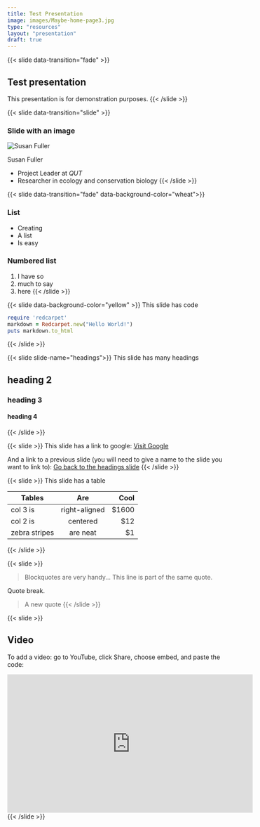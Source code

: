 ```yaml
---
title: Test Presentation
image: images/Maybe-home-page3.jpg
type: "resources"
layout: "presentation"
draft: true
---
```

{{< slide data-transition="fade" >}}
## Test presentation
This presentation is for demonstration purposes.
{{< /slide >}}

{{< slide data-transition="slide" >}}
### Slide with an image
![Susan Fuller](/images/people/susan-fuller.jpg)

Susan Fuller
- Project Leader at _QUT_
- Researcher in ecology and conservation biology
{{< /slide >}}

{{< slide data-transition="fade"  data-background-color="wheat">}}
### List 
- Creating 
- A list 
- Is easy
### Numbered list
1. I have so 
2. much to say 
3. here
{{< /slide >}}

{{< slide data-background-color="yellow" >}}
This slide has code
 ```ruby
require 'redcarpet'
markdown = Redcarpet.new("Hello World!")
puts markdown.to_html
```
{{< /slide >}}

{{< slide slide-name="headings">}}
This slide has many headings
## heading 2
### heading 3
#### heading 4
{{< /slide >}}

{{< slide >}}
This slide has a link to google: [Visit Google](https://www.google.com)

And a link to a previous slide (you will need to give a name to the slide you want to link to):
[Go back to the headings slide](#headings)
{{< /slide >}}

{{< slide >}}
This slide has a table

| Tables        | Are           | Cool  |
| ------------- |:-------------:| -----:|
| col 3 is      | right-aligned | $1600 |
| col 2 is      | centered      |   $12 |
| zebra stripes | are neat      |    $1 |
{{< /slide >}}

{{< slide >}}
> Blockquotes are very handy...
> This line is part of the same quote.

Quote break.
> A new quote
{{< /slide >}}

{{< slide >}}
## Video

To add a video: go to YouTube, click Share, choose embed, and paste the code:
<iframe width="560" height="315" src="https://www.youtube.com/embed/-gOK_sv80uI" title="YouTube video player" frameborder="0" allow="accelerometer; autoplay; clipboard-write; encrypted-media; gyroscope; picture-in-picture" allowfullscreen></iframe>
{{< /slide >}}
